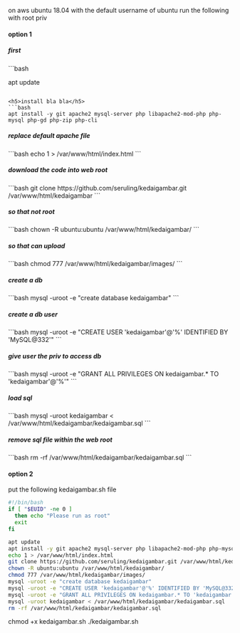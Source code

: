 on aws ubuntu 18.04 with the default username of ubuntu run the following with root priv

<h4>option 1</h4>

<h5>first</h5>
```bash

apt update

```

<h5>install bla bla</h5>
```bash
apt install -y git apache2 mysql-server php libapache2-mod-php php-mysql php-gd php-zip php-cli
```
<h5>replace default apache file</h5>
```bash
echo 1 > /var/www/html/index.html
```
<h5>download the code into web root</h5>
```bash
git clone https://github.com/seruling/kedaigambar.git /var/www/html/kedaigambar
```
<h5>so that not root</h5>
```bash
chown -R ubuntu:ubuntu /var/www/html/kedaigambar/
```
<h5>so that can upload</h5>
```bash
chmod 777 /var/www/html/kedaigambar/images/
```
<h5>create a db</h5>
```bash
mysql -uroot -e "create database kedaigambar"
```
<h5>create a db user</h5>
```bash
mysql -uroot -e "CREATE USER 'kedaigambar'@'%' IDENTIFIED BY 'MySQL@332'"
```
<h5>give user the priv to access db</h5>
```bash
mysql -uroot -e "GRANT ALL PRIVILEGES ON kedaigambar.* TO 'kedaigambar'@'%'"
```
<h5>load sql</h5>
```bash
mysql -uroot kedaigambar < /var/www/html/kedaigambar/kedaigambar.sql
```
<h5>remove sql file within the web root</h5>
```bash
rm -rf /var/www/html/kedaigambar/kedaigambar.sql
```


<h4>option 2</h4>
put the following kedaigambar.sh file

```bash
#!/bin/bash
if [ "$EUID" -ne 0 ]
  then echo "Please run as root"
  exit
fi

apt update
apt install -y git apache2 mysql-server php libapache2-mod-php php-mysql php-gd php-zip php-cli
echo 1 > /var/www/html/index.html
git clone https://github.com/seruling/kedaigambar.git /var/www/html/kedaigambar
chown -R ubuntu:ubuntu /var/www/html/kedaigambar/
chmod 777 /var/www/html/kedaigambar/images/
mysql -uroot -e "create database kedaigambar"
mysql -uroot -e "CREATE USER 'kedaigambar'@'%' IDENTIFIED BY 'MySQL@332'"
mysql -uroot -e "GRANT ALL PRIVILEGES ON kedaigambar.* TO 'kedaigambar'@'%'"
mysql -uroot kedaigambar < /var/www/html/kedaigambar/kedaigambar.sql
rm -rf /var/www/html/kedaigambar/kedaigambar.sql
```

chmod +x kedaigambar.sh
./kedaigambar.sh
